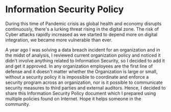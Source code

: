 # Information Security Policy

During this time of Pandemic crisis as global health and economy disrupts continuously, there's a lurking threat rising in the digital zone. The risk of Cyber attacks rapidly increased as we started to depend more on digital integration, we became more vulnerable than ever.

A year ago I was solving a data breach incident for an organization and in the midst of analysis, I reviewed current organization policy and noticed it didn't involve anything related to Information Security, so I decided to add it and get it approved.
In any organization employees are the first line of defense and it doesn't matter whether the Organization is large or small, without a security policy it is impossible to coordinate and enforce a security program across an organization, nor is it possible to communicate security measures to third parties and external auditors.
Hence, I decided to share this Information Security Policy document which I prepared using multiple policies found on Internet. 
Hope it helps someone in the community.

